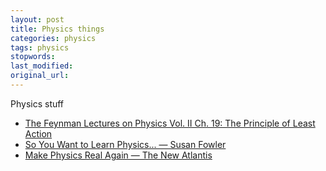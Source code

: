 ```yaml
---
layout: post
title: Physics things
categories: physics
tags: physics
stopwords:
last_modified:
original_url:
---
```


Physics stuff

<!--more-->

* [The Feynman Lectures on Physics Vol. II Ch. 19: The Principle of Least Action](https://www.feynmanlectures.caltech.edu/II_19.html)
* [So You Want to Learn Physics... — Susan Fowler](https://www.susanjfowler.com/blog/2016/8/13/so-you-want-to-learn-physics)
* [Make Physics Real Again — The New Atlantis](https://www.thenewatlantis.com/publications/make-physics-real-again)
